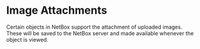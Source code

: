# Image Attachments

Certain objects in NetBox support the attachment of uploaded images. These will be saved to the NetBox server and made available whenever the object is viewed.
